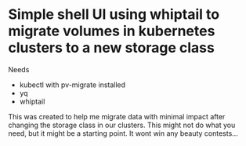 # Simple shell UI using whiptail to migrate volumes in kubernetes clusters to a new storage class

Needs
 - kubectl with pv-migrate installed
 - yq
 - whiptail


This was created to help me migrate data with minimal impact after changing the storage class in our clusters.
This might not do what you need, but it might be a starting point.
It wont win any beauty contests...

